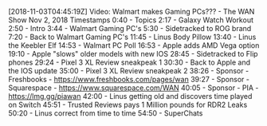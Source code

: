[2018-11-03T04:45:19Z] Video: Walmart makes Gaming PCs??? - The WAN Show Nov 2, 2018 
Timestamps
0:40 - Topics
2:17 - Galaxy Watch Workout
2:50 - Intro
3:44 - Walmart Gaming PC's
5:30 - Sidetracked to ROG brand
7:20 - Back to Walmart Gaming PC's
11:45 - Linus Body Pillow
13:40 - Linus the Keebler Elf
14:53 - Walmart PC Poll
16:53 - Apple adds AMD Vega option
19:10 - Apple "slows" older models with new IOS
28:45 - Sidetracked to Flip phones
29:24 - Pixel 3 XL Review sneakpeak 1
30:30 - Back to Apple and the IOS update
35:00 - Pixel 3 XL Review sneakpeak 2
38:26 - Sponsor - Freshbooks - https://www.freshbooks.com/pages/wan
39:27 - Sponsor - Squarespace - https://www.squarespace.com/WAN
40:05 - Sponsor - PIA - https://lmg.gg/piawan
42:00 - Linus getting old and discovers time played on Switch
45:51 - Trusted Reviews pays 1 Million pounds for RDR2 Leaks
50:20 - Linus correct from time to time
54:50 - SuperChats

